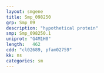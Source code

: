 ```yaml
---
layout: smgene
title: Smp_098250
grp: Smp_09
description: "hypothetical protein"
smp: Smp_098250.1
uniprot: "G4M1H0"
length:   462
cdd: "cl02689, pfam02759"
kk: ns
categories: sm
---
```


